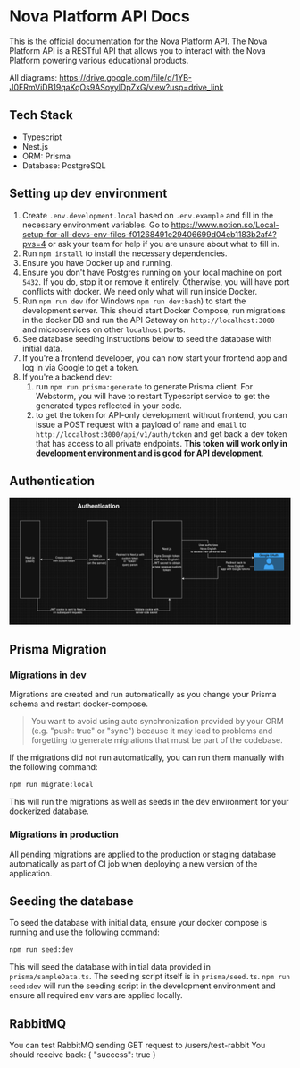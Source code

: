 # Nova Platform API Docs

This is the official documentation for the Nova Platform API. The Nova Platform API is a RESTful API that allows you to interact with the Nova Platform powering various educational products. 

All diagrams: https://drive.google.com/file/d/1YB-J0ERmViDB19qaKqOs9ASoyylDpZxG/view?usp=drive_link

## Tech Stack

- Typescript
- Nest.js
- ORM: Prisma
- Database: PostgreSQL

## Setting up dev environment

1. Create `.env.development.local` based on `.env.example` and fill in the necessary environment variables. Go to https://www.notion.so/Local-setup-for-all-devs-env-files-f01268491e29406699d04eb1183b2af4?pvs=4 or ask your team for help if you are unsure about what to fill in.
2. Run `npm install` to install the necessary dependencies.
3. Ensure you have Docker up and running.
4. Ensure you don't have Postgres running on your local machine on port `5432`. If you do, stop it or remove it entirely. Otherwise, you will have port conflicts with docker. We need only what will run inside Docker.
5. Run `npm run dev` (for Windows `npm run dev:bash`) to start the development server. This should start Docker Compose, run migrations in the docker DB and run the API Gateway on `http://localhost:3000` and microservices on other `localhost` ports.
6. See database seeding instructions below to seed the database with initial data.
7. If you're a frontend developer, you can now start your frontend app and log in via Google to get a token.
8. If you're a backend dev:
   1. run `npm run prisma:generate` to generate Prisma client. For Webstorm, you will have to restart Typescript service to get the generated types reflected in your code.
   2. to get the token for API-only development without frontend, you can issue a POST request with a payload of `name` and `email` to `http://localhost:3000/api/v1/auth/token` and get back a dev token that has access to all private endpoints. **This token will work only in development environment and is good for API development**.

## Authentication

![Authentication with Next.js and Nest.js](documentation/auth.png)

## Prisma Migration

### Migrations in dev

Migrations are created and run automatically as you change your Prisma schema and restart docker-compose.

> You want to avoid using auto synchronization provided by your ORM (e.g. "push: true" or "sync") because it may lead to problems and forgetting to generate migrations that must be part of the codebase.

If the migrations did not run automatically, you can run them manually with the following command:

```bash
npm run migrate:local
```

This will run the migrations as well as seeds in the dev environment for your dockerized database.

### Migrations in production

All pending migrations are applied to the production or staging database automatically as part of CI job when deploying a new version of the application.

## Seeding the database

To seed the database with initial data, ensure your docker compose is running and use the following command:

```bash
npm run seed:dev
```

This will seed the database with initial data provided in `prisma/sampleData.ts`. The seeding script itself is in `prisma/seed.ts`. `npm run seed:dev` will run the seeding script in the development environment and ensure all required env vars are applied locally.

## RabbitMQ
You can test RabbitMQ sending GET request to /users/test-rabbit
You should receive back: 
{
    "success": true
} 
